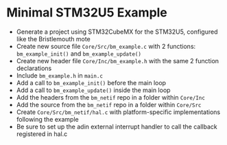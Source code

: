 # Minimal STM32U5 Example

- Generate a project using STM32CubeMX for the STM32U5, configured like the Bristlemouth mote
- Create new source file `Core/Src/bm_example.c` with 2 functions: `bm_example_init()` and `bm_example_update()`
- Create new header file `Core/Inc/bm_example.h` with the same 2 function declarations
- Include `bm_example.h` in `main.c`
- Add a call to `bm_example_init()` before the main loop
- Add a call to `bm_example_update()` inside the main loop
- Add the headers from the `bm_netif` repo in a folder within `Core/Inc`
- Add the source from the `bm_netif` repo in a folder within `Core/Src`
- Create `Core/Src/bm_netif/hal.c` with platform-specific implementations following the example
- Be sure to set up the adin external interrupt handler to call the callback registered in hal.c
